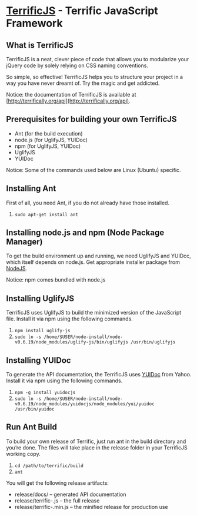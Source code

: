 [TerrificJS](http://terrifically.org) - Terrific JavaScript Framework
=====================================================================

What is TerrificJS
------------------

TerrificJS is a neat, clever piece of code that allows you to modularize your jQuery code by solely relying on CSS naming conventions.

So simple, so effective! TerrificJS helps you to structure your project in a way you have never dreamt of. Try the magic and get addicted.

Notice: the documentation of TerrificJS is available at [http://terrifically.org/api](http://terrifically.org/api).


Prerequisites for building your own TerrificJS
----------------------------------------------

* Ant (for the build execution)
* node.js (for UglifyJS, YUIDoc)
* npm (for UglifyJS, YUIDoc)
* UglifyJS
* YUIDoc

Notice: Some of the commands used below are Linux (Ubuntu) specific.


Installing Ant
--------------

First of all, you need Ant, if you do not already have those installed.

1. `sudo apt-get install ant`


Installing node.js and npm (Node Package Manager)
-------------------------------------------------

To get the build environment up and running, we need UglifyJS and YUIDcc, which itself depends on node.js.
Get appropriate installer package from [NodeJS](http://nodejs.org/).

Notice: npm comes bundled with node.js


Installing UglifyJS
-------------------

TerrificJS uses UglifyJS to build the minimized version of the JavaScript file. Install it via npm using the following commands.

1. `npm install uglify-js`
2. `sudo ln -s /home/$USER/node-install/node-v0.6.19/node_modules/uglify-js/bin/uglifyjs /usr/bin/uglifyjs`


Installing YUIDoc
-----------------

To generate the API documentation, the TerrificJS uses [YUIDoc](http://yui.github.com/yuidoc/) from Yahoo. Install it via npm using the following commands.

1. `npm -g install yuidocjs`
2. `sudo ln -s /home/$USER/node-install/node-v0.6.19/node_modules/yuidocjs/node_modules/yui/yuidoc /usr/bin/yuidoc`


Run Ant Build
-------------

To build your own release of Terrific, just run ant in the build directory and you’re done. The files will take place in the release folder in your TerrificJS working copy.

1. `cd /path/to/terrific/build`
2. `ant`


You will get the following release artifacts:

* release/docs/ – generated API documentation
* release/terrific-<version>.js – the full release
* release/terrific-<version>.min.js – the minified release for production use
